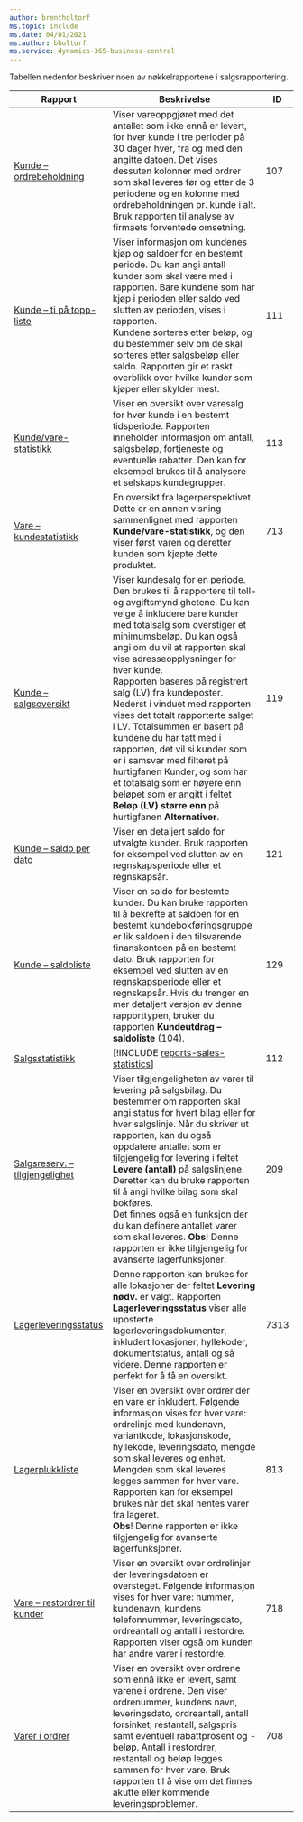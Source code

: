 ```yaml
---
author: brentholtorf
ms.topic: include
ms.date: 04/01/2021
ms.author: bholtorf
ms.service: dynamics-365-business-central
---
```


Tabellen nedenfor beskriver noen av nøkkelrapportene i salgsrapportering.

| Rapport | Beskrivelse | ID | 
|---------|---------|---------|
|[Kunde – ordrebeholdning](https://businesscentral.dynamics.com?report=107)| Viser vareoppgjøret med det antallet som ikke ennå er levert, for hver kunde i tre perioder på 30 dager hver, fra og med den angitte datoen. Det vises dessuten kolonner med ordrer som skal leveres før og etter de 3 periodene og en kolonne med ordrebeholdningen pr. kunde i alt. Bruk rapporten til analyse av firmaets forventede omsetning. |107|
|[Kunde – ti på topp-liste](https://businesscentral.dynamics.com?report=111)| Viser informasjon om kundenes kjøp og saldoer for en bestemt periode. Du kan angi antall kunder som skal være med i rapporten. Bare kundene som har kjøp i perioden eller saldo ved slutten av perioden, vises i rapporten.<br>Kundene sorteres etter beløp, og du bestemmer selv om de skal sorteres etter salgsbeløp eller saldo. Rapporten gir et raskt overblikk over hvilke kunder som kjøper eller skylder mest.|111|
|[Kunde/vare-statistikk](https://businesscentral.dynamics.com?report=113)|Viser en oversikt over varesalg for hver kunde i en bestemt tidsperiode. Rapporten inneholder informasjon om antall, salgsbeløp, fortjeneste og eventuelle rabatter. Den kan for eksempel brukes til å analysere et selskaps kundegrupper.|113|
|[Vare – kundestatistikk](https://businesscentral.dynamics.com?report=713)|En oversikt fra lagerperspektivet. Dette er en annen visning sammenlignet med rapporten **Kunde/vare-statistikk**, og den viser først varen og deretter kunden som kjøpte dette produktet.|713|
|[Kunde – salgsoversikt](https://businesscentral.dynamics.com?report=119)|Viser kundesalg for en periode. Den brukes til å rapportere til toll- og avgiftsmyndighetene. Du kan velge å inkludere bare kunder med totalsalg som overstiger et minimumsbeløp. Du kan også angi om du vil at rapporten skal vise adresseopplysninger for hver kunde.<br>Rapporten baseres på registrert salg (LV) fra kundeposter. Nederst i vinduet med rapporten vises det totalt rapporterte salget i LV. Totalsummen er basert på kundene du har tatt med i rapporten, det vil si kunder som er i samsvar med filteret på hurtigfanen Kunder, og som har et totalsalg som er høyere enn beløpet som er angitt i feltet **Beløp (LV) større enn** på hurtigfanen **Alternativer**.|119|
|[Kunde – saldo per dato](https://businesscentral.dynamics.com?report=121)|Viser en detaljert saldo for utvalgte kunder. Bruk rapporten for eksempel ved slutten av en regnskapsperiode eller et regnskapsår.|121|
|[Kunde – saldoliste](https://businesscentral.dynamics.com?report=129)|Viser en saldo for bestemte kunder. Du kan bruke rapporten til å bekrefte at saldoen for en bestemt kundebokføringsgruppe er lik saldoen i den tilsvarende finanskontoen på en bestemt dato. Bruk rapporten for eksempel ved slutten av en regnskapsperiode eller et regnskapsår. Hvis du trenger en mer detaljert versjon av denne rapporttypen, bruker du rapporten **Kundeutdrag – saldoliste** (104).| 129 |
|[Salgsstatistikk](https://businesscentral.dynamics.com?report=112)|[!INCLUDE [reports-sales-statistics](reports-sales-statistics.md)] | 112|
|[Salgsreserv. – tilgjengelighet](https://businesscentral.dynamics.com?report=209)|Viser tilgjengeligheten av varer til levering på salgsbilag. Du bestemmer om rapporten skal angi status for hvert bilag eller for hver salgslinje. Når du skriver ut rapporten, kan du også oppdatere antallet som er tilgjengelig for levering i feltet **Levere (antall)** på salgslinjene. Deretter kan du bruke rapporten til å angi hvilke bilag som skal bokføres.<br>Det finnes også en funksjon der du kan definere antallet varer som skal leveres. **Obs**! Denne rapporten er ikke tilgjengelig for avanserte lagerfunksjoner.| 209 |
|[Lagerleveringsstatus](https://businesscentral.dynamics.com?report=7313)|Denne rapporten kan brukes for alle lokasjoner der feltet **Levering nødv.** er valgt. Rapporten **Lagerleveringsstatus** viser alle uposterte lagerleveringsdokumenter, inkludert lokasjoner, hyllekoder, dokumentstatus, antall og så videre. Denne rapporten er perfekt for å få en oversikt.| 7313 |
|[Lagerplukkliste](https://businesscentral.dynamics.com?report=813)|Viser en oversikt over ordrer der en vare er inkludert. Følgende informasjon vises for hver vare: ordrelinje med kundenavn, variantkode, lokasjonskode, hyllekode, leveringsdato, mengde som skal leveres og enhet. Mengden som skal leveres legges sammen for hver vare. Rapporten kan for eksempel brukes når det skal hentes varer fra lageret.<br>**Obs**! Denne rapporten er ikke tilgjengelig for avanserte lagerfunksjoner.|813|
|[Vare – restordrer til kunder](https://businesscentral.dynamics.com?report=718)|Viser en oversikt over ordrelinjer der leveringsdatoen er oversteget. Følgende informasjon vises for hver vare: nummer, kundenavn, kundens telefonnummer, leveringsdato, ordreantall og antall i restordre. Rapporten viser også om kunden har andre varer i restordre.|718|
|[Varer i ordrer](https://businesscentral.dynamics.com?report=708)|Viser en oversikt over ordrene som ennå ikke er levert, samt varene i ordrene. Den viser ordrenummer, kundens navn, leveringsdato, ordreantall, antall forsinket, restantall, salgspris samt eventuell rabattprosent og -beløp. Antall i restordrer, restantall og beløp legges sammen for hver vare. Bruk rapporten til å vise om det finnes akutte eller kommende leveringsproblemer.|708|